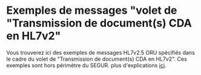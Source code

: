 
# Exemples de messages  "volet de "Transmission de document(s) CDA en HL7v2"


Vous trouverez ici des exemples de messages HL7v2.5 ORU spécifiés dans le cadre du volet de "Transmission de document(s) CDA en HL7v2".
Ces exemples sont hors périmètre du SEGUR.
plus d'explications [ici](ORU/readme.md).




